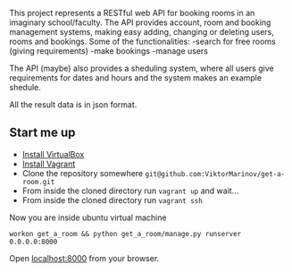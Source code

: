 This project represents a RESTful web API for booking rooms in an imaginary school/faculty.
The API provides account, room and booking management systems, making easy adding, changing or deleting users, rooms and bookings.
Some of the functionalities:
    -search for free rooms (giving requirements)
    -make bookings
    -manage users

The API (maybe) also provides a sheduling system, where all users give requirements for dates and hours and the system makes an example shedule.

All the result data is in json format.

## Start me up

- [Install VirtualBox](https://www.virtualbox.org/)
- [Install Vagrant](https://www.vagrantup.com/downloads.html)
- Clone the repository somewhere ```git@github.com:ViktorMarinov/get-a-room.git```
- From inside the cloned directory run ```vagrant up``` and wait...
- From inside the cloned directory run ```vagrant ssh```

Now you are inside ubuntu virtual machine

    workon get_a_room && python get_a_room/manage.py runserver 0.0.0.0:8000

Open [localhost:8000](localhost:8000) from your browser.